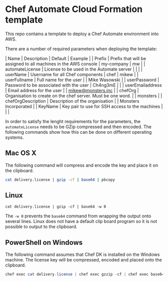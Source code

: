 # Chef Automate Cloud Formation template

This repo contains a template to deploy a Chef Automate environment into AWS.

There are a number of required parameters when deploying the template:

| Name | Description | Default | Example |
| Prefix | Prefix that will be assigned to all machines in the AWS console | my-company | mw |
| automateLicense | License to be used in the Automate server | | |
| userName | Username for all Chef components | chef | mikew |
| userFullname | Full name for the user | | Mike Wasowski |
| userPassword | Password to be associated with the user | Ch4ng3mE | |
| userEmailaddress | Email address for the user | | mikew@monsters.inc |
| chefOrg | Organisation to create on the chef server. Must be one word. | | monsters |
| chefOrgDescription | Description of the organisation | | Monsters Incorporated |
| KeyName | Key pair to use for SSH access to the machines | | |

In order to satisfy the lenght requirements for the parameters, the `automateLicense` needs to be GZip compressed and then encoded.  The following commands show how this can be done on different operating systems.

## Mac OS X

The following command will compress and encode the key and place it on the clipboard.

```bash
cat delivery.license | gzip -cf | base64 | pbcopy
```

## Linux

```
cat delivery.license | gzip -cf | base64 -w 0
```

The `-w 0` prevents the `base64` command from wrapping the output onto several lines.  Linux does not have a default clip board program so it is not possible to output to the clipboard.

## PowerShell on Windows

The following command assumes that Chef DK is installed on the Windows machine.  The license key will be compressed, encoded and placed onto the clipboard.

```powershell
chef exec cat delivery.license | chef exec gzzip -cf | chef exec base64 -w 0 | Set-Clipboard
```